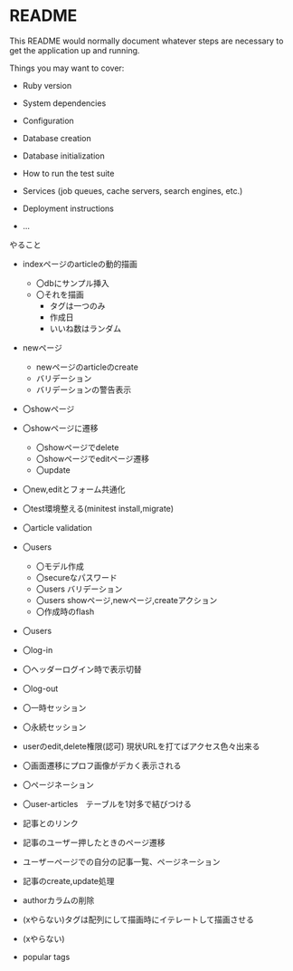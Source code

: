 # README

This README would normally document whatever steps are necessary to get the
application up and running.

Things you may want to cover:

* Ruby version

* System dependencies

* Configuration

* Database creation

* Database initialization

* How to run the test suite

* Services (job queues, cache servers, search engines, etc.)

* Deployment instructions

* ...

やること
* indexページのarticleの動的描画
  * 〇dbにサンプル挿入
  * 〇それを描画
    * タグは一つのみ
    * 作成日
    * いいね数はランダム

* newページ
  * newページのarticleのcreate
  * バリデーション
  * バリデーションの警告表示

* 〇showページ
* 〇showページに遷移
  * 〇showページでdelete
  * 〇showページでeditページ遷移
  * 〇update
* 〇new,editとフォーム共通化

* 〇test環境整える(minitest install,migrate)

* 〇article validation


* 〇users
  * 〇モデル作成
  * 〇secureなパスワード
  * 〇users バリデーション
  * 〇users showページ,newページ,createアクション
  * 〇作成時のflash

* 〇users
* 〇log-in
* 〇ヘッダーログイン時で表示切替
* 〇log-out
* 〇一時セッション
* 〇永続セッション
* userのedit,delete権限(認可)
現状URLを打てばアクセス色々出来る

* 〇画面遷移にプロフ画像がデカく表示される
* 〇ページネーション
  
* 〇user-articles　テーブルを1対多で結びつける
* 記事とのリンク
* 記事のユーザー押したときのページ遷移
* ユーザーページでの自分の記事一覧、ページネーション
* 記事のcreate,update処理
* authorカラムの削除

* (xやらない)タグは配列にして描画時にイテレートして描画させる
* (xやらない)
* popular tags